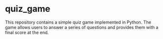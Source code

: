 # quiz_game
This repository contains a simple quiz game implemented in Python. The game allows users to answer a series of questions and provides them with a final score at the end.
